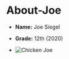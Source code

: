 # About-Joe

- **Name:** Joe Siegel 
- **Grade:** 12th (2020)

- ![Chicken Joe](http://tse2.mm.bing.net/th?id=OIP.l9LScjc3AJXRRdSocibLsQHaHa)
